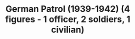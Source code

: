 ---
layout: product
title: "German Patrol (1939-1942) (4 figures - 1 officer, 2 soldiers, 1 civilian)                                                                                          "
price: "TBA" 
desc: "N/A"
img_path: "/assets/img/ICM 35561.webp"
brand: "N/A"
available: false
special_offer: false
new: false
soon: false
cat: "010000"
subcat: "013600"
subsubcat: "0N/A"
sifra: "ICM 35561"
popular: false
---
